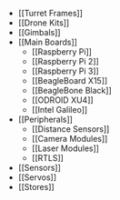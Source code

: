 * [[Turret Frames]]
* [[Drone Kits]]
* [[Gimbals]]
* [[Main Boards]]
  * [[Raspberry Pi]]
  * [[Raspberry Pi 2]]
  * [[Raspberry Pi 3]]
  * [[BeagleBoard X15]]
  * [[BeagleBone Black]]
  * [[ODROID XU4]]
  * [[Intel Galileo]]
* [[Peripherals]]
  * [[Distance Sensors]]
  * [[Camera Modules]]
  * [[Laser Modules]]
  * [[RTLS]]
* [[Sensors]]
* [[Servos]]
* [[Stores]]
